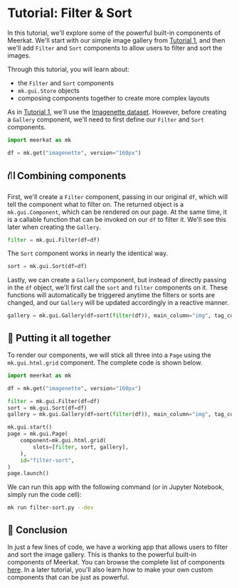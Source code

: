 # Tutorial: Filter & Sort

<!-- TODO: include screenshots? -->

In this tutorial, we'll explore some of the powerful built-in components of Meerkat. We'll start with our simple image gallery from [Tutorial 1](./tutorial-0.md), and then we'll add `Filter` and `Sort` components to allow users to filter and sort the images.

Through this tutorial, you will learn about:

- the `Filter` and `Sort` components
- `mk.gui.Store` objects
- composing components together to create more complex layouts

As in [Tutorial 1](./tutorial-0.md), we'll use the [Imagenette dataset](https://github.com/fastai/imagenette#image%E7%BD%91). However, before creating a `Gallery` component, we'll need to first define our `Filter` and `Sort` components.

```python
import meerkat as mk

df = mk.get("imagenette", version="160px")
```

## ⛙ Combining components

First, we'll create a `Filter` component, passing in our original `df`, which will tell the component what to filter on. The returned object is a `mk.gui.Component`, which can be rendered on our page. At the same time, it is a callable function that can be invoked on our `df` to filter it. We'll see this later when creating the `Gallery`.

<!-- TODO: is this true? This is a common pattern in Meerkat, where components are both callable functions and `mk.gui.Component` objects. -->

```python
filter = mk.gui.Filter(df=df)
```

The `Sort` component works in nearly the identical way.

```python
sort = mk.gui.Sort(df=df)
```

Lastly, we can create a `Gallery` component, but instead of directly passing in the `df` object, we'll first call the `sort` and `filter` components on it. These functions will automatically be triggered anytime the filters or sorts are changed, and our `Gallery` will be updated accordingly in a reactive manner.

```python
gallery = mk.gui.Gallery(df=sort(filter(df)), main_column="img", tag_columns=["label"])
```

## 🤲 Putting it all together

To render our components, we will stick all three into a `Page` using the `mk.gui.html.grid` component. The complete code is shown below.

```python
import meerkat as mk

df = mk.get("imagenette", version="160px")

filter = mk.gui.Filter(df=df)
sort = mk.gui.Sort(df=df)
gallery = mk.gui.Gallery(df=sort(filter(df)), main_column="img", tag_columns=["label"])

mk.gui.start()
page = mk.gui.Page(
    component=mk.gui.html.grid(
        slots=[filter, sort, gallery],
    ),
    id="filter-sort",
)
page.launch()
```

We can run this app with the following command (or in Jupyter Notebook, simply run the code cell):

```bash
mk run filter-sort.py --dev
```

## 🎉 Conclusion

In just a few lines of code, we have a working app that allows users to filter and sort the image gallery. This is thanks to the powerful built-in components of Meerkat. You can browse the complete list of components [here](). In a later tutorial, you'll also learn how to make your own custom components that can be just as powerful.
